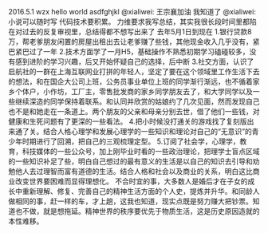 2016.5.1
wzx
hello world
asdfghjkl
@xialiwei: 王宗襄加油
我知道了
@xialiwei: 小说可以随时写 代码技术要积累。
力维要求我写总结，其实我很长段时间里都陷在对过去的反复审视里，总结得都不想写出来了
去年5月1日到现在
1.银行贷款8万，帮老爹朋友闲置的房屋出租出去让老爹赚了些钱，其他现金收入几乎没有，紧巴紧巴过了一年
2.技术方面学了一月H5，基础操作不熟悉初期学习磕碰较多，没有感到进阶的学习兴趣，后又开始怀疑自己的选择，后中断
3.社交方面，认识了启航社的一群在上海互联网业打拼的年轻人，坚定了要在这个领域里工作生活下去的想法，和在国企大公司上班，公务员事业单位上班的同学渐行渐远，也不循着家乡个体户，小作坊，工厂主，零售批发商的家乡同学朋友去了，和大学同学以及一些继续深造的同学保持着联系。和认同并欣赏的姑娘约了几次见面，然而发现自己也不是和她走在一条道上。两个朋友的父亲和母亲分别去世，借了他们一些钱，对健康和生死问题有了更深的一些看法。
4.把小时候没打通关的游戏找了复刻版出来通了关。结合人格心理学和发展心理学的一些知识和理论对自己的“无意识”的青少年时期进行了回溯，把自己的三观梳理定型。
5.订阅了社会学，心理学，教育，科技媒体的一些公众号，加上刚毕业时看的一些政治理论，把理学士盲点区域的一些知识补足了些，明白自己想过的最有意义的生活是以自己的知识去引导和劝勉他人去过理智而富有道德的生活。结合人格和社会以及商业的关系，明白这比商业改变世界要困难而显得理想化。
不合时宜的事，大多数人是婚后才在子女的成长中重新理解、修复、完善自己的精神生活方面的个人史，提炼并升华。和同龄人做相同的事，赶一样的车，才上趟，这我也知道，现实点既是努力赚大把钞票。知道也不做，就是想拖延。精神世界的秩序要优先于物质生活，这是历史原因造就的本性难移。
